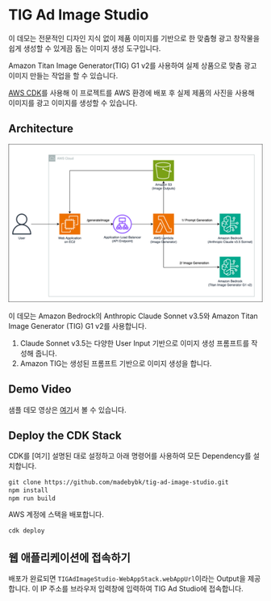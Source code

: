 # TIG Ad Image Studio

이 데모는 전문적인 디자인 지식 없이 제품 이미지를 기반으로 한 맞춤형 광고 창작물을 쉽게 생성할 수 있게끔 돕는 이미지 생성 도구입니다.

Amazon Titan Image Generator(TIG) G1 v2를 사용하여 실제 상품으로 맞춤 광고 이미지 만들는 작업을 할 수 있습니다.

[AWS CDK](https://aws.amazon.com/cdk/)를 사용해 이 프로젝트를 AWS 환경에 배포 후 실제 제품의 사진을 사용해 이미지를 광고 이미지를 생성할 수 있습니다.

## Architecture

![Demo Architecture](frontend/images/DemoArchitecture.png)

이 데모는 Amazon Bedrock의 Anthropic Claude Sonnet v3.5와 Amazon Titan Image Generator (TIG) G1 v2를 사용합니다.

1. Claude Sonnet v3.5는 다양한 User Input 기반으로 이미지 생성 프롬프트를 작성해 줍니다.
2. Amazon TIG는 생성된 프롬프트 기반으로 이미지 생성을 합니다.

## Demo Video

샘플 데모 영상은 [여기](https://d39see23shaae8.cloudfront.net/TIG_Ad_Studio_Demo_BHK.mp4)서 볼 수 있습니다.

## Deploy the CDK Stack

CDK를 [여기] 설명된 대로 설정하고 아래 명령어를 사용하여 모든 Dependency를 설치합니다. 

```
git clone https://github.com/madebybk/tig-ad-image-studio.git
npm install
npm run build
```

AWS 계정에 스택을 배포합니다.
```
cdk deploy
```

## 웹 애플리케이션에 접속하기

배포가 완료되면 `TIGAdImageStudio-WebAppStack.webAppUrl`이라는 Output을 제공합니다. 이 IP 주소를 브라우저 입력창에 입력하여 TIG Ad Studio에 접속합니다.
